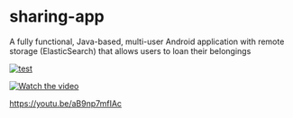 # sharing-app
A fully functional, Java-based, multi-user Android application with remote storage (ElasticSearch) that allows users to loan their belongings

[![test](https://www.youtube.com/watch?v=aB9np7mfIAc)](https://www.youtube.com/watch?v=aB9np7mfIAc) 

[![Watch the video](https://img.youtube.com/vi/nTQUwghvy5Q/default.jpg)](https://www.youtube.com/watch?v=aB9np7mfIAc)

https://youtu.be/aB9np7mfIAc

